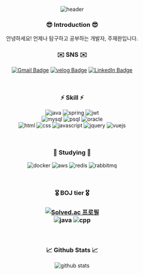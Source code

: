 <div align="center">
  
  ![header](https://capsule-render.vercel.app/api?type=waving&height=300&text=Hello,%20I'm%20Jaewan%20Joo&color=auto)
  
  <h3>😎 Introduction 😎</h3>
  안녕하세요! 언제나 탐구하고 공부하는 개발자, 주재완입니다.

  <br>
  <h3>✉️ SNS ✉️</h3>

  [![Gmail Badge](http://img.shields.io/badge/-Gmail-D14836?style=for-the-badge&logo=gmail&logoColor=white&link=mailto:jjw05015@gmail.com)](mailto:jjw05015@gmail.com)
  [![velog Badge](http://img.shields.io/badge/-velog-11B48A?style=for-the-badge&logo=velog&logoColor=white&link=https://velog.io/@red-sprout/posts)](https://velog.io/@red-sprout/posts)
  [![LinkedIn Badge](http://img.shields.io/badge/-LinkedIn-0072b1?style=for-the-badge&logo=linkedin&link=https://www.linkedin.com/in/%EC%9E%AC%EC%99%84-%EC%A3%BC-606762340/)](https://www.linkedin.com/in/%EC%9E%AC%EC%99%84-%EC%A3%BC-606762340/)

  <br>
  <h3>⚡ Skill ⚡</h3>
  
  ![java](https://img.shields.io/badge/Java-ED8B00?style=for-the-badge&logo=openjdk&logoColor=white)
  ![spring](https://img.shields.io/badge/Spring-6DB33F?style=for-the-badge&logo=spring&logoColor=white)
  ![jwt](https://img.shields.io/badge/json%20web%20tokens-323330?style=for-the-badge&logo=json-web-tokens&logoColor=pink)<br>
  ![mysql](https://img.shields.io/badge/MySQL-005C84?style=for-the-badge&logo=mysql&logoColor=white)
  ![psql](https://img.shields.io/badge/PostgreSQL-316192?style=for-the-badge&logo=postgresql&logoColor=white)
  ![oracle](https://img.shields.io/badge/Oracle-F80000?style=for-the-badge&logo=Oracle&logoColor=white)<br>
  ![html](https://img.shields.io/badge/HTML5-E34F26?style=for-the-badge&logo=html5&logoColor=white)
  ![css](https://img.shields.io/badge/CSS-239120?&style=for-the-badge&logo=css3&logoColor=white)
  ![javascript](https://img.shields.io/badge/JavaScript-F7DF1E?style=for-the-badge&logo=JavaScript&logoColor=white)
  ![jquery](https://img.shields.io/badge/jQuery-0769AD?style=for-the-badge&logo=jquery&logoColor=white)
  ![vuejs](https://img.shields.io/badge/Vue.js-35495E?style=for-the-badge&logo=vue.js&logoColor=4FC08D)

  <br>
  <h3>📖 Studying 📖</h3>

  ![docker](https://img.shields.io/badge/docker-%230db7ed.svg?style=for-the-badge&logo=docker&logoColor=white)
  ![aws](https://img.shields.io/badge/Amazon_AWS-232F3E?style=for-the-badge&logo=amazon-aws&logoColor=white)
  ![redis](https://img.shields.io/badge/redis-%23DD0031.svg?&style=for-the-badge&logo=redis&logoColor=white)
  ![rabbitmq](https://img.shields.io/badge/rabbitmq-%23FF6600.svg?&style=for-the-badge&logo=rabbitmq&logoColor=white)

  <br>
  <h3>🎖️ BOJ tier 🎖️<h3>
    
  [![Solved.ac 프로필](http://mazassumnida.wtf/api/v2/generate_badge?boj=sprout6626)](https://solved.ac/sprout6626)<br>
  ![java](https://img.shields.io/badge/Java-ED8B00?style=for-the-badge&logo=openjdk&logoColor=white)
  ![cpp](	https://img.shields.io/badge/C%2B%2B-00599C?style=for-the-badge&logo=c%2B%2B&logoColor=white)

  <br>
  <h3>📈 Github Stats 📈</h3>
  
  ![github stats](https://github-readme-stats.vercel.app/api?username=red-sprout&show_icons=true)
  
</div>
